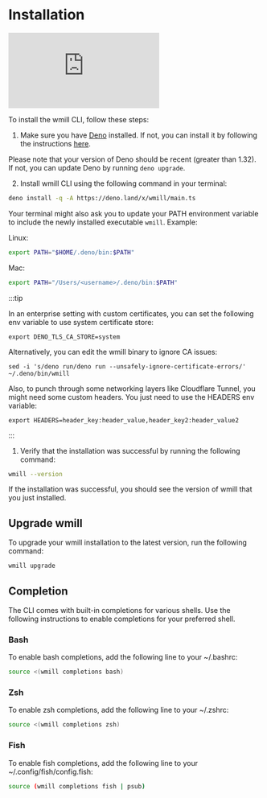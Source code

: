 # Installation

<iframe
    style={{ aspectRatio: '16/9' }}
    src="https://www.youtube.com/embed/w2HVTlR2QDI?vq=hd1080"
    title="YouTube video player"
    frameBorder="0"
    allow="accelerometer; autoplay; clipboard-write; encrypted-media; gyroscope; picture-in-picture; web-share"
    allowFullScreen
    className="border-2 rounded-xl object-cover w-full dark:border-gray-800"
></iframe>

<br/>

To install the wmill CLI, follow these steps:

1. Make sure you have [Deno](https://deno.com/) installed. If not, you can install it by following the instructions [here](https://deno.com/manual@v1.34.0/getting_started/installation).

Please note that your version of Deno should be recent (greater than 1.32). If not, you can update Deno by running `deno upgrade`.

2. Install wmill CLI using the following command in your terminal:

```bash
deno install -q -A https://deno.land/x/wmill/main.ts
```

Your terminal might also ask you to update your PATH environment variable to include the newly installed executable `wmill`. Example:

Linux:

```bash
export PATH="$HOME/.deno/bin:$PATH"
```

Mac:

```bash
export PATH="/Users/<username>/.deno/bin:$PATH"
```

:::tip

In an enterprise setting with custom certificates, you can set the following env variable to use system certificate store:

```
export DENO_TLS_CA_STORE=system
```

Alternatively, you can edit the wmill binary to ignore CA issues:

```
sed -i 's/deno run/deno run --unsafely-ignore-certificate-errors/' ~/.deno/bin/wmill
```

Also, to punch through some networking layers like Cloudflare Tunnel, you might need some custom headers. You just need to use the HEADERS env variable:

```
export HEADERS=header_key:header_value,header_key2:header_value2
```

:::

1. Verify that the installation was successful by running the following command:

```bash
wmill --version
```

If the installation was successful, you should see the version of wmill that you just installed.

## Upgrade wmill

To upgrade your wmill installation to the latest version, run the following command:

```bash
wmill upgrade
```

## Completion

The CLI comes with built-in completions for various shells. Use the following instructions to enable completions for your preferred shell.

### Bash

To enable bash completions, add the following line to your ~/.bashrc:

```bash
source <(wmill completions bash)
```

### Zsh

To enable zsh completions, add the following line to your ~/.zshrc:

```bash
source <(wmill completions zsh)
```

### Fish

To enable fish completions, add the following line to your ~/.config/fish/config.fish:

```bash
source (wmill completions fish | psub)
```

